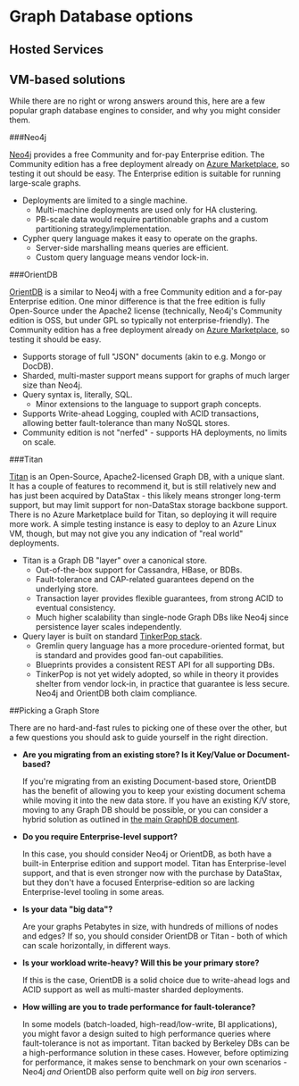 Graph Database options
============

Hosted Services
---------------

VM-based solutions
------------------

While there are no right or wrong answers around this, here are a few popular graph database engines to consider, and why you might consider them.

###Neo4j

[Neo4j](http://neo4j.com/) provides a free Community and for-pay Enterprise edition. The Community edition has a free deployment already on [Azure Marketplace](http://azure.microsoft.com/en-us/marketplace/partners/neotechnology/neo4jcommunity201onubuntu1204lts/), so testing it out should be easy. The Enterprise edition is suitable for running large-scale graphs.

* Deployments are limited to a single machine.
	* Multi-machine deployments are used only for HA clustering.
	* PB-scale data would require partitionable graphs and a custom partitioning strategy/implementation.
* Cypher query language makes it easy to operate on the graphs.
	* Server-side marshalling means queries are efficient.
	* Custom query language means vendor lock-in.

###OrientDB

[OrientDB](http://orientdb.com/orientdb/) is a similar to Neo4j with a free Community edition and a for-pay Enterprise edition. One minor difference is that the free edition is fully Open-Source under the Apache2 license (technically, Neo4j's Community edition is OSS, but under GPL so typically not enterprise-friendly). The Community edition has a free deployment already on [Azure Marketplace](http://azure.microsoft.com/en-us/marketplace/partners/orientdb/orientdb-community-edition-orientdb-community-edition-2-0-10/), so testing it should be easy.

* Supports storage of full "JSON" documents (akin to e.g. Mongo or DocDB).
* Sharded, multi-master support means support for graphs of much larger size than Neo4j.
* Query syntax is, literally, SQL.
	* Minor extensions to the language to support graph concepts.
* Supports Write-ahead Logging, coupled with ACID transactions, allowing better fault-tolerance than many NoSQL stores.
* Community edition is not "nerfed" - supports HA deployments, no limits on scale.

###Titan

[Titan](http://thinkaurelius.github.io/titan/) is an Open-Source, Apache2-licensed Graph DB, with a unique slant. It has a couple of features to recommend it, but is still relatively new and has just been acquired by DataStax - this likely means stronger long-term support, but may limit support for non-DataStax storage backbone support. There is no Azure Marketplace build for Titan, so deploying it will require more work. A simple testing instance is easy to deploy to an Azure Linux VM, though, but may not give you any indication of "real world" deployments.

* Titan is a Graph DB "layer" over a canonical store.
	* Out-of-the-box support for Cassandra, HBase, or BDBs.
	* Fault-tolerance and CAP-related guarantees depend on the underlying store.
	* Transaction layer provides flexible guarantees, from strong ACID to eventual consistency.
	* Much higher scalability than single-node Graph DBs like Neo4j since persistence layer scales independently.
* Query layer is built on standard [TinkerPop stack](http://tinkerpop.incubator.apache.org/).
	* Gremlin query language has a more procedure-oriented format, but is standard and provides good fan-out capabilities.
	* Blueprints provides a consistent REST API for all supporting DBs.
	* TinkerPop is not yet widely adopted, so while in theory it provides shelter from vendor lock-in, in practice that guarantee is less secure. Neo4j and OrientDB both claim compliance.

##Picking a Graph Store

There are no hard-and-fast rules to picking one of these over the other, but a few questions you should ask to guide yourself in the right direction.

- **Are you migrating from an existing store? Is it Key/Value or Document-based?**

    If you're migrating from an existing Document-based store, OrientDB has the benefit of allowing you to keep your existing document schema while moving it into the new data store. If you have an existing K/V store, moving to any Graph DB should be possible, or you can consider a hybrid solution as outlined in [the main GraphDB document](graphdb.md).

- **Do you require Enterprise-level support?**

    In this case, you should consider Neo4j or OrientDB, as both have a built-in Enterprise edition and support model. Titan has Enterprise-level support, and that is even stronger now with the purchase by DataStax, but they don't have a focused Enterprise-edition so are lacking Enterprise-level tooling in some areas.

- **Is your data "big data"?**

    Are your graphs Petabytes in size, with hundreds of millions of nodes and edges? If so, you should consider OrientDB or Titan - both of which can scale horizontally, in different ways. 

- **Is your workload write-heavy? Will this be your primary store?**

    If this is the case, OrientDB is a solid choice due to write-ahead logs and ACID support as well as multi-master sharded deployments. 

- **How willing are you to trade performance for fault-tolerance?**

    In some models (batch-loaded, high-read/low-write, BI applications), you might favor a design suited to high performance queries where fault-tolerance is not as important. Titan backed by Berkeley DBs can be a high-performance solution in these cases. However, before optimizing for performance, it makes sense to benchmark on your own scenarios - Neo4j _and_ OrientDB also perform quite well on _big iron_ servers.